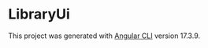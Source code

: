 # LibraryUi

This project was generated with [Angular CLI](https://github.com/angular/angular-cli) version 17.3.9.
